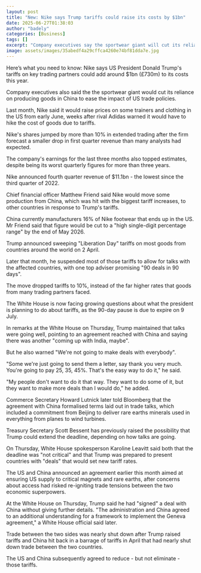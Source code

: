 ```yaml
---
layout: post
title: "New: Nike says Trump tariffs could raise its costs by $1bn"
date: 2025-06-27T01:38:03
author: "badely"
categories: [Business]
tags: []
excerpt: "Company executives say the sportwear giant will cut its reliance on producing goods in China to ease the impact of US trade policies."
image: assets/images/35abedf4a29cffca4260e74bf81dda7e.jpg
---
```


Here’s what you need to know: Nike says US President Donald Trump's tariffs on key trading partners could add around $1bn (£730m) to its costs this year.

Company executives also said the the sportwear giant would cut its reliance on producing goods in China to ease the impact of US trade policies.

Last month, Nike said it would raise prices on some trainers and clothing in the US from early June, weeks after rival Adidas warned it would have to hike the cost of goods due to tariffs.

Nike's shares jumped by more than 10% in extended trading after the firm forecast a smaller drop in first quarter revenue than many analysts had expected.

The company's earnings for the last three months also topped estimates, despite being its worst quarterly figures for more than three years.

Nike announced fourth quarter revenue of $11.1bn - the lowest since the third quarter of 2022.

Chief financial officer Matthew Friend said Nike would move some production from China, which was hit with the biggest tariff increases, to other countries in response to Trump's tariffs.

China currently manufacturers 16% of Nike footwear that ends up in the US. Mr Friend said that figure would be cut to a "high single-digit percentage range" by the end of May 2026.

Trump announced sweeping "Liberation Day" tariffs on most goods from countries around the world on 2 April.

Later that month, he suspended most of those tariffs to allow for talks with the affected countries, with one top adviser promising "90 deals in 90 days". 

The move dropped tariffs to 10%, instead of the far higher rates that goods from many trading partners faced.

The White House is now facing growing questions about what the president is planning to do about tariffs, as the 90-day pause is due to expire on 9 July.

In remarks at the White House on Thursday, Trump maintained that talks were going well, pointing to an agreement reached with China and saying there was another "coming up with India, maybe".

But he also warned "We're not going to make deals with everybody".

"Some we're just going to send them a letter, say thank you very much. You're going to pay 25, 35, 45%. That's the easy way to do it," he said.

"My people don't want to do it that way. They want to do some of it, but they want to make more deals than I would do," he added.

Commerce Secretary Howard Lutnick later told Bloomberg that the agreement with China formalised terms laid out in trade talks, which included a commitment from Beijing to deliver rare earths minerals used in everything from planes to wind turbines.

Treasury Secretary Scott Bessent has previously raised the possibility that Trump could extend the deadline, depending on how talks are going. 

On Thursday, White House spokesperson Karoline Leavitt said both that the deadline was "not critical" and that Trump was prepared to present countries with "deals" that would set new tariff rates. 

The US and China announced an agreement earlier this month aimed at ensuring US supply to critical magnets and rare earths, after concerns about access had risked re-igniting trade tensions between the two economic superpowers.

At the White House on Thursday, Trump said he had "signed" a deal with China without giving further details. "The administration and China agreed to an additional understanding for a framework to implement the Geneva agreement," a White House official said later.

Trade between the two sides was nearly shut down after Trump raised tariffs and China hit back in a barrage of tariffs in April that had nearly shut down trade between the two countries. 

The US and China subsequently agreed to reduce - but not eliminate - those tariffs. 

